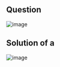 ## Question

![image](https://github.com/user-attachments/assets/9ba774fe-1785-4eb1-bcaa-1e62c47224a7)

## Solution of a

![image](https://github.com/user-attachments/assets/b4c41bee-873a-43a7-910c-86e2b3619f71)

